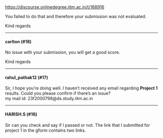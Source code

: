 https://discourse.onlinedegree.iitm.ac.in/t/168916

You failed to do that and therefore your submission was not evaluated.</p>
<p>Kind regards</p><hr>

<h4>carlton (#18)</h4>
<p>No issue with your submission, you will get a good score.</p>
<p>Kind regards</p><hr>

<h4>rahul_pathak12 (#17)</h4>
<p>Sir, I hope you’re doing well. I haven’t received any email regarding <strong>Project 1</strong> results. Could you please confirm if there’s an issue?<br/>
my mail id: 23f2000798@ds.study.iitm.ac.in</p><hr>

<h4>HARISH.S (#16)</h4>
<p>Sir can you check and say if I passed or not. The link that I submitted for project 1 in the gform contains two links.